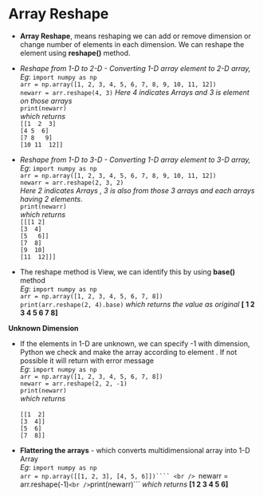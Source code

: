 # Array Reshape

+ **Array Reshape**, means reshaping we can add or remove dimension or change number of elements in each dimension. We can reshape the element using **reshape()** method.<br />

+ *Reshape from 1-D to 2-D - Converting  1-D array element to 2-D array,* <br />
	*Eg*:	```import numpy as np``` <br />
			```arr = np.array([1, 2, 3, 4, 5, 6, 7, 8, 9, 10, 11, 12])``` <br />
			```newarr = arr.reshape(4, 3)``` *Here 4 indicates Arrays and 3 is element on those arrays* <br />
			```print(newarr)``` <br />
			*which returns* <br />
			```[[1  2  3]``` <br />
			  ```[4 5  6]``` <br />
			  ```[7	8	9]``` <br />
			  ```[10 11  12]]``` 

+ *Reshape from 1-D to 3-D - Converting  1-D array element to 3-D array,* <br />
	*Eg*:	```import numpy as np``` <br />
			```arr = np.array([1, 2, 3, 4, 5, 6, 7, 8, 9, 10, 11, 12])``` <br />
			```newarr = arr.reshape(2, 3, 2)``` <br />
*Here 2 indicates Arrays , 3 is  also from those 3 arrays and each arrays having 2 elements*. <br />
			```print(newarr)```  <br />
			*which returns* <br />
			```[[[1	2]``` <br />
			   ```[3  4]``` <br />
			   ```[5   6]]``` <br />
			   ```[7  8]``` <br />
			   ```[9  10]``` <br />
			   ```[11  12]]]``` 

+ The reshape method is View, we can identify this  by using  **base()** method <br />
	*Eg*:	```import numpy as np``` <br />
			```arr = np.array([1, 2, 3, 4, 5, 6, 7, 8])``` <br />
			```print(arr.reshape(2, 4).base)``` *which returns the value as original* **[ 1 2 3 4 5 6 7 8]**

**Unknown Dimension**

+ If the elements in 1-D are unknown, we can specify -1 with dimension, Python we check and make the array according to element . If not possible it will return with error message <br />
	*Eg*:	```import numpy as np``` <br />
			```arr = np.array([1, 2, 3, 4, 5, 6, 7, 8])``` <br />
			```newarr = arr.reshape(2, 2, -1)``` <br />
			```print(newarr)``` <br />
			*which returns* <br />		
			```[[1	2]``` <br />
			  ```[3  4]]``` <br />
			  ```[5  6]``` <br />
			  ```[7  8]]```

+ **Flattering the arrays** - which converts multidimensional array into 1-D Array <br />
	*Eg*:	```import numpy as np``` <br />
			```arr = np.array([[1, 2, 3], [4, 5, 6]])```` <br />
			```newarr = arr.reshape(-1)``` <br />
			```print(newarr)``` *which returns* **[1 2 3 4 5 6]**
